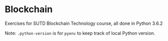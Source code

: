 # Blockchain 
Exercises for SUTD Blockchain Technology course, all done in Python 3.6.2

Note: `.python-version` is for `pyenv` to keep track of local Python version.
